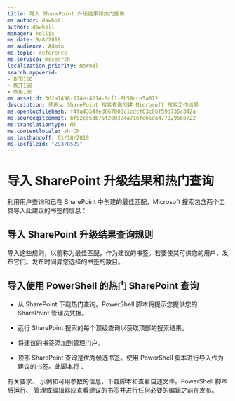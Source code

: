 ```yaml
---
title: 导入 SharePoint 升级结果和热门查询
ms.author: dawholl
author: dawholl
manager: kellis
ms.date: 9/8/2018
ms.audience: Admin
ms.topic: reference
ms.service: mssearch
localization_priority: Normal
search.appverid:
- BFB160
- MET150
- MOE150
ms.assetid: 3d2a1498-174e-4214-9cf1-8b58cce5a872
description: 使用从 SharePoint 搜索查询创建 Microsoft 搜索工作结果
ms.openlocfilehash: f4fa4354fed667800c1cdcf63c86f59d736c342a
ms.sourcegitcommit: bf52cc63b75f2e0324a716fe65da47702956b722
ms.translationtype: MT
ms.contentlocale: zh-CN
ms.lasthandoff: 01/18/2019
ms.locfileid: "29378529"
---
```

# <a name="import-sharepoint-promoted-results-and-top-queries"></a>导入 SharePoint 升级结果和热门查询

利用用户查询和已在 SharePoint 中创建的最佳匹配，Microsoft 搜索包含两个工具导入此建议的书签的信息： 
  
## <a name="import-sharepoint-promoted-result-query-rules"></a>导入 SharePoint 升级结果查询规则

导入这些规则，以前称为最佳匹配，作为建议的书签。若要使其可供您的用户，发布它们。发布时间异您选择的书签的数目。
  
## <a name="import-top-sharepoint-queries-using-powershell"></a>导入使用 PowerShell 的热门 SharePoint 查询

- 从 SharePoint 下载热门查询。PowerShell 脚本将提示您提供您的 SharePoint 管理员凭据。
    
- 运行 SharePoint 搜索的每个顶级查询以获取顶部的搜索结果。
    
- 将建议的书签添加到管理门户。
    
- 顶部 SharePoint 查询是优秀候选书签。使用 PowerShell 脚本进行导入作为建议的书签。此脚本将：
    
有关要求、 示例和可用参数的信息，下载脚本和查看自述文件。PowerShell 脚本后运行、 管理或编辑器应查看建议的书签并进行任何必要的编辑之前在发布。

  

